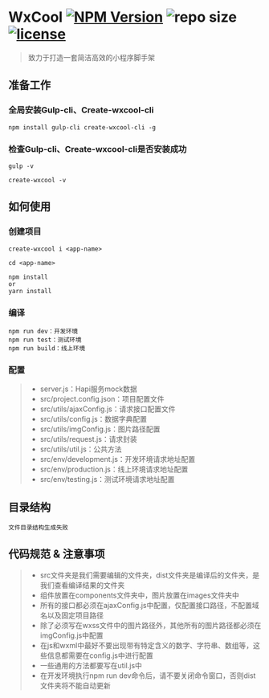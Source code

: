 # WxCool [![NPM Version](https://img.shields.io/npm/v/wx-cool.svg?style=flat)](https://npmjs.org/package/wx-cool) ![repo size](https://img.shields.io/github/repo-size/awhitemouse/wxcool) [![license](https://img.shields.io/npm/l/wx-cool)](https://npmjs.org/package/wx-cool)

> 致力于打造一套简洁高效的小程序脚手架

## 准备工作

### 全局安装Gulp-cli、Create-wxcool-cli

```shell
npm install gulp-cli create-wxcool-cli -g
```

### 检查Gulp-cli、Create-wxcool-cli是否安装成功

```shell
gulp -v

create-wxcool -v
```

## 如何使用

### 创建项目

```shell
create-wxcool i <app-name>

cd <app-name>

npm install
or
yarn install
```

### 编译

```shell
npm run dev：开发环境
npm run test：测试环境
npm run build：线上环境
```

### 配置

> + server.js：Hapi服务mock数据
> + src/project.config.json：项目配置文件
> + src/utils/ajaxConfig.js：请求接口配置文件
> + src/utils/config.js：数据字典配置
> + src/utils/imgConfig.js：图片路径配置
> + src/utils/request.js：请求封装
> + src/utils/util.js：公共方法
> + src/env/development.js：开发环境请求地址配置
> + src/env/production.js：线上环境请求地址配置
> + src/env/testing.js：测试环境请求地址配置

## 目录结构

`文件目录结构生成失败`

## 代码规范 & 注意事项

> + src文件夹是我们需要编辑的文件夹，dist文件夹是编译后的文件夹，是我们查看编译结果的文件夹
> + 组件放置在components文件夹中，图片放置在images文件夹中
> + 所有的接口都必须在ajaxConfig.js中配置，仅配置接口路径，不配置域名以及固定项目路径
> + 除了必须写在wxss文件中的图片路径外，其他所有的图片路径都必须在imgConfig.js中配置
> + 在js和wxml中最好不要出现带有特定含义的数字、字符串、数组等，这些信息都需要在config.js中进行配置
> + 一些通用的方法都要写在util.js中
> + 在开发环境执行npm run dev命令后，请不要关闭命令窗口，否则dist文件夹将不能自动更新
